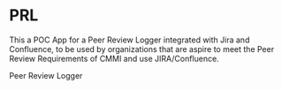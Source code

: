 PRL
===
This a POC App for a Peer Review Logger integrated with Jira and Confluence, to be used by organizations that are aspire to meet the Peer Review Requirements of CMMI and use JIRA/Confluence. 

Peer Review Logger